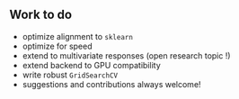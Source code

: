 Work to do
----------
- optimize alignment to `sklearn`
- optimize for speed 
- extend to multivariate responses (open research topic !)
- extend backend to GPU compatibility
- write robust `GridSearchCV` 
- suggestions and contributions always welcome!